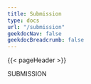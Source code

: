```yaml
---
title: Submission
type: docs
url: "/submission"
geekdocNav: false
geekdocBreadcrumb: false
---
```


{{< pageHeader >}}


SUBMISSION